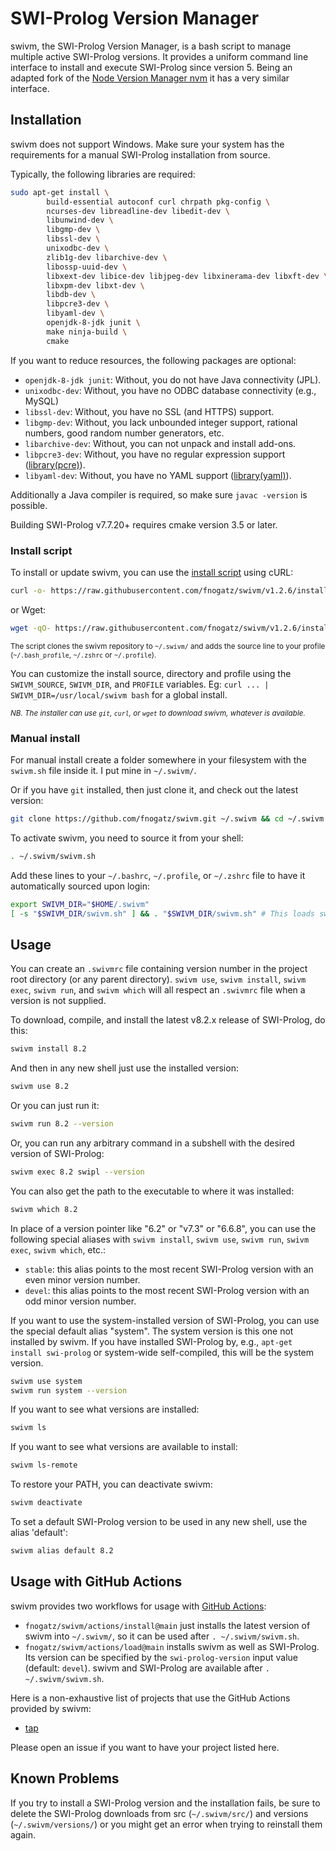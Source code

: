 # SWI-Prolog Version Manager

swivm, the SWI-Prolog Version Manager, is a bash script to manage multiple active SWI-Prolog versions. It provides a uniform command line interface to install and execute SWI-Prolog since version 5. Being an adapted fork of the [Node Version Manager nvm](https://github.com/nvm-sh/nvm) it has a very similar interface.

## Installation

swivm does not support Windows. Make sure your system has the requirements for a manual SWI-Prolog installation from source.

Typically, the following libraries are required:

```sh
sudo apt-get install \
        build-essential autoconf curl chrpath pkg-config \
        ncurses-dev libreadline-dev libedit-dev \
        libunwind-dev \
        libgmp-dev \
        libssl-dev \
        unixodbc-dev \
        zlib1g-dev libarchive-dev \
        libossp-uuid-dev \
        libxext-dev libice-dev libjpeg-dev libxinerama-dev libxft-dev \
        libxpm-dev libxt-dev \
        libdb-dev \
        libpcre3-dev \
        libyaml-dev \
        openjdk-8-jdk junit \
        make ninja-build \
        cmake
```

If you want to reduce resources, the following packages are optional:

- `openjdk-8-jdk junit`: Without, you do not have Java connectivity (JPL).
- `unixodbc-dev`: Without, you have no ODBC database connectivity (e.g., MySQL)
- `libssl-dev`: Without, you have no SSL (and HTTPS) support.
- `libgmp-dev`: Without, you lack unbounded integer support, rational numbers, good random number generators, etc.
- `libarchive-dev`: Without, you can not unpack and install add-ons.
- `libpcre3-dev`: Without, you have no regular expression support ([library(pcre)](http://www.swi-prolog.org/pldoc/doc/_SWI_/library/pcre.pl)).
- `libyaml-dev`: Without, you have no YAML support ([library(yaml)](http://www.swi-prolog.org/pldoc/doc/_SWI_/library/yaml.pl)).

Additionally a Java compiler is required, so make sure `javac -version` is possible.

Building SWI-Prolog v7.7.20+ requires cmake version 3.5 or later.

### Install script

To install or update swivm, you can use the [install script](https://github.com/fnogatz/swivm/blob/v1.2.6/install.sh) using cURL:

```sh
curl -o- https://raw.githubusercontent.com/fnogatz/swivm/v1.2.6/install.sh | bash
```

or Wget:

```sh
wget -qO- https://raw.githubusercontent.com/fnogatz/swivm/v1.2.6/install.sh | bash
```

<sub>The script clones the swivm repository to `~/.swivm/` and adds the source line to your profile (`~/.bash_profile`, `~/.zshrc` or `~/.profile`).</sub>

You can customize the install source, directory and profile using the `SWIVM_SOURCE`, `SWIVM_DIR`, and `PROFILE` variables.
Eg: `curl ... | SWIVM_DIR=/usr/local/swivm bash` for a global install.

<sub>_NB. The installer can use `git`, `curl`, or `wget` to download swivm, whatever is available._</sub>

### Manual install

For manual install create a folder somewhere in your filesystem with the `swivm.sh` file inside it. I put mine in `~/.swivm/`.

Or if you have `git` installed, then just clone it, and check out the latest version:

```sh
git clone https://github.com/fnogatz/swivm.git ~/.swivm && cd ~/.swivm && git checkout `git describe --abbrev=0 --tags`
```

To activate swivm, you need to source it from your shell:

```sh
. ~/.swivm/swivm.sh
```

Add these lines to your `~/.bashrc`, `~/.profile`, or `~/.zshrc` file to have it automatically sourced upon login:

```sh
export SWIVM_DIR="$HOME/.swivm"
[ -s "$SWIVM_DIR/swivm.sh" ] && . "$SWIVM_DIR/swivm.sh" # This loads swivm
```

## Usage

You can create an `.swivmrc` file containing version number in the project root directory (or any parent directory).
`swivm use`, `swivm install`, `swivm exec`, `swivm run`, and `swivm which` will all respect an `.swivmrc` file when a version is not supplied.

To download, compile, and install the latest v8.2.x release of SWI-Prolog, do this:

```sh
swivm install 8.2
```

And then in any new shell just use the installed version:

```sh
swivm use 8.2
```

Or you can just run it:

```sh
swivm run 8.2 --version
```

Or, you can run any arbitrary command in a subshell with the desired version of SWI-Prolog:

```sh
swivm exec 8.2 swipl --version
```

You can also get the path to the executable to where it was installed:

```sh
swivm which 8.2
```

In place of a version pointer like "6.2" or "v7.3" or "6.6.8", you can use the following special aliases with `swivm install`, `swivm use`, `swivm run`, `swivm exec`, `swivm which`, etc.:

- `stable`: this alias points to the most recent SWI-Prolog version with an even minor version number.
- `devel`: this alias points to the most recent SWI-Prolog version with an odd minor version number.

If you want to use the system-installed version of SWI-Prolog, you can use the special default alias "system". The system version is this one not installed by swivm. If you have installed SWI-Prolog by, e.g., `apt-get install swi-prolog` or system-wide self-compiled, this will be the system version.

```sh
swivm use system
swivm run system --version
```

If you want to see what versions are installed:

```sh
swivm ls
```

If you want to see what versions are available to install:

```sh
swivm ls-remote
```

To restore your PATH, you can deactivate swivm:

```sh
swivm deactivate
```

To set a default SWI-Prolog version to be used in any new shell, use the alias 'default':

```sh
swivm alias default 8.2
```

## Usage with GitHub Actions

swivm provides two workflows for usage with [GitHub Actions](https://docs.github.com/en/actions/learn-github-actions):

- `fnogatz/swivm/actions/install@main` just installs the latest version of swivm into `~/.swivm/`, so it can be used after `. ~/.swivm/swivm.sh`.
- `fnogatz/swivm/actions/load@main` installs swivm as well as SWI-Prolog. Its version can be specified by the `swi-prolog-version` input value (default: `devel`). swivm and SWI-Prolog are available after `. ~/.swivm/swivm.sh`.

Here is a non-exhaustive list of projects that use the GitHub Actions provided by swivm:

- [tap](https://github.com/fnogatz/tap)

Please open an issue if you want to have your project listed here.

## Known Problems

If you try to install a SWI-Prolog version and the installation fails, be sure to delete the SWI-Prolog downloads from src (`~/.swivm/src/`) and versions (`~/.swivm/versions/`) or you might get an error when trying to reinstall them again.
